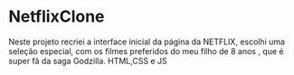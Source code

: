 # NetflixClone
Neste projeto recriei a interface inicial da  página  da NETFLIX, escolhi uma  seleção especial, com os filmes preferidos do meu filho de 8 anos , que é super fã da saga Godzilla.
HTML,CSS e JS
